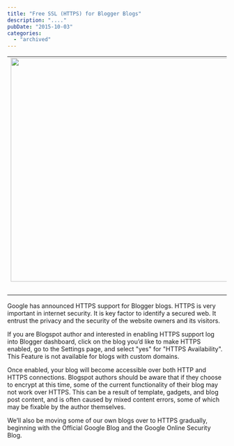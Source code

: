 ```yaml
---
title: "Free SSL (HTTPS) for Blogger Blogs"
description: "...."
pubDate: "2015-10-03"
categories: 
  - "archived"
---
```


<table align="center" cellpadding="0" cellspacing="0" style="margin-left: auto; margin-right: auto; text-align: center;"><tbody><tr><td style="text-align: center;"><a href="http://2.bp.blogspot.com/-7XY2oMwsLRs/Vg_9r5yzInI/AAAAAAAACR8/6dIlQ2asJ6I/s1600/Internet2.jpg" style="margin-left: auto; margin-right: auto;"><img border="0" height="514" src="images/Internet2.jpg" width="640"></a></td></tr><tr><td style="text-align: center;"><br></td></tr></tbody></table>

  

Google has announced HTTPS support for Blogger blogs. HTTPS is very important in internet security. It is key factor to identify a secured web. It entrust the privacy and the security of the website owners and its visitors.

  

If you are Blogspot author and interested in enabling HTTPS support log into Blogger dashboard, click on the blog you’d like to make HTTPS enabled, go to the Settings page, and select "yes" for "HTTPS Availability". This Feature is not available for blogs with custom domains.

  

Once enabled, your blog will become accessible over both HTTP and HTTPS connections. Blogspot authors should be aware that if they choose to encrypt at this time, some of the current functionality of their blog may not work over HTTPS. This can be a result of template, gadgets, and blog post content, and is often caused by mixed content errors, some of which may be fixable by the author themselves.

  

  

We’ll also be moving some of our own blogs over to HTTPS gradually, beginning with the Official Google Blog and the Google Online Security Blog.
